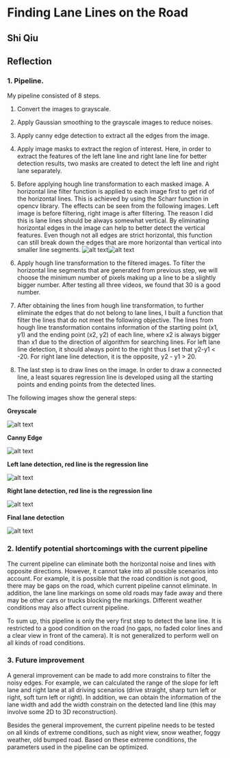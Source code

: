 # **Finding Lane Lines on the Road** 

Shi Qiu
---
[//]: # (Image References)

[c1]: ./writeup/c1.png "Grayscale"
[c2]: ./writeup/c2.png "Edges"
[c3]: ./writeup/c3.png "LeftLane"
[c4]: ./writeup/c4.png "RightLane"
[c5]: ./writeup/c5.png "FianlLane"
[h1]: ./writeup/h1_50.png "Before transform"
[h2]: ./writeup/h2_50.png "After transform"

## Reflection

### 1. Pipeline.

My pipeline consisted of 8 steps. 

1. Convert the images to grayscale.  

2. Apply Gaussian smoothing to the grayscale images to reduce noises.

3. Apply canny edge detection to extract all the edges from the image.

4. Apply image masks to extract the region of interest. Here, in order to extract the features of the left lane line and right lane line for better detection results, two masks are created to detect the left line and right lane separately. 

5. Before applying hough line transformation to each masked image. A horizontal line filter function is applied to each image first to get rid of the horizontal lines. This is achieved by using the Scharr function in opencv library. The effects can be seen from the following images.  Left image is before filtering, right image is after filtering. The reason I did this is lane lines should be always somewhat vertical. By eliminating horizontal edges in the image can help to better detect the vertical features. Even though not all edges are strict horizontal, this function can still break down the edges that are more horizontal than vertical into smaller line segments.   ![alt text][h1]![alt text][h2]
 
6. Apply hough line transformation to the filtered images. To filter the horizontal line segments that are generated from previous step, we will choose the minimum number of pixels making up a line to be a slightly bigger number. After testing all three videos, we found that 30 is a good number. 

7. After obtaining the lines from hough line transformation, to further eliminate the edges that do not belong to lane lines, I built a function that filter the lines that do not meet the following objective. The lines from hough line transformation contains information of the starting point (x1, y1) and the ending point (x2, y2) of each line, where x2 is always bigger than x1 due to the direction of algorithm for searching lines. For left lane line detection, it should always point to the right thus I set that y2-y1 < -20. For right lane line detection, it is the opposite, y2 - y1 > 20. 

8. The last step is to draw lines on the image. In order to draw a connected line, a least squares regression line is developed using all the starting points and ending points from the detected lines.  

The following images show the general steps: 

**Greyscale**

![alt text][c1]

**Canny Edge**

![alt text][c2]

**Left lane detection, red line is the regression line**

![alt text][c3]

**Right lane detection, red line is the regression line**

![alt text][c4]

**Final lane detection**

![alt text][c5]

### 2. Identify potential shortcomings with the current pipeline

The current pipeline can eliminate both the horizontal noise and lines with opposite directions. However, it cannot take into all possible scenarios into account. For example, it is possible that the road condition is not good, there may be gaps on the road, which current pipeline cannot eliminate. In addition, the lane line markings on some old roads may fade away and there may be other cars or trucks blocking the markings. Different weather conditions may also affect current pipeline. 

To sum up, this pipeline is only the very first step to detect the lane line. It is restricted to a good condition on the road (no gaps, no faded color lines and a clear view in front of the camera). It is not generalized to perform well on all kinds of road conditions.   

### 3. Future improvement

A general improvement can be made to add more constrains to filter the noisy edges. For example, we can calculated the range of the slope for left lane and right lane at all driving scenarios (drive straight, sharp turn left or right, soft turn left or right). In addition, we can obtain the information of the lane width and add the width constrain on the detected land line (this may involve some 2D to 3D reconstruction).  

Besides the general improvement, the current pipeline needs to be tested on all kinds of extreme conditions, such as night view, snow weather, foggy weather, old bumped road. Based on these extreme conditions, the parameters used in the pipeline can be optimized. 

  

